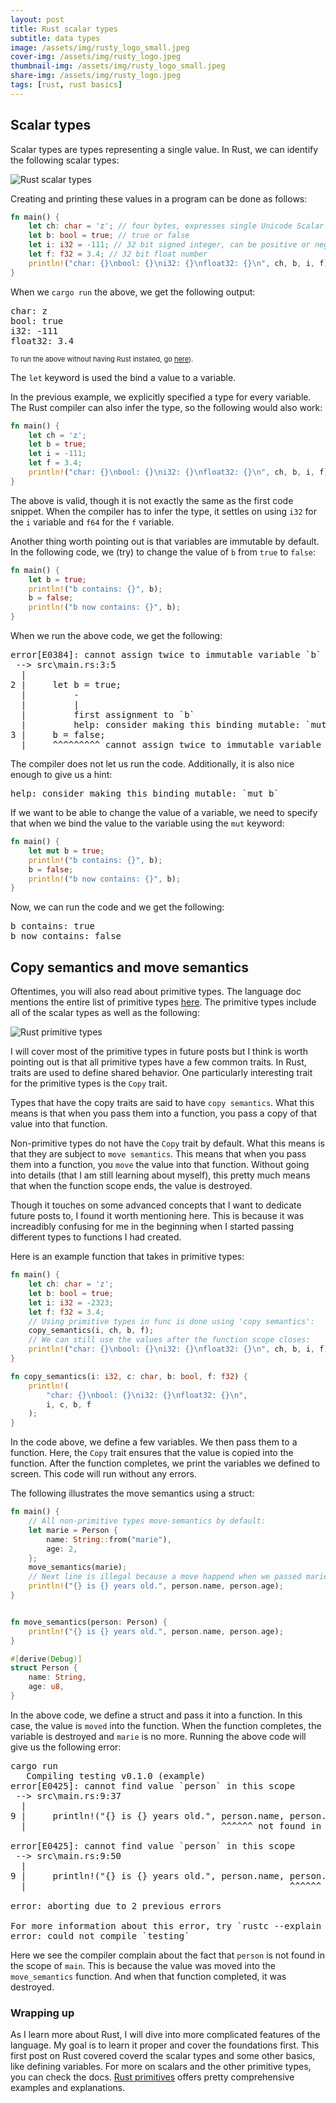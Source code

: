 ```yaml
---
layout: post
title: Rust scalar types
subtitle: data types
image: /assets/img/rusty_logo_small.jpeg
cover-img: /assets/img/rusty_logo.jpeg
thumbnail-img: /assets/img/rusty_logo_small.jpeg
share-img: /assets/img/rusty_logo.jpeg
tags: [rust, rust basics]
---
```


## Scalar types

Scalar types are types representing a single value. In Rust, we can identify the following scalar types:

![Rust scalar types](/learn/img/rust_scalar_types.png "Rust scalar types")  


Creating and printing these values in a program can be done as follows:

```rust
fn main() {
    let ch: char = 'z'; // four bytes, expresses single Unicode Scalar Value
    let b: bool = true; // true or false
    let i: i32 = -111; // 32 bit signed integer, can be positive or negative
    let f: f32 = 3.4; // 32 bit float number
    println!("char: {}\nbool: {}\ni32: {}\nfloat32: {}\n", ch, b, i, f);
}
```

When we `cargo run` the above, we get the following output:

<pre>
char: z
bool: true
i32: -111
float32: 3.4
</pre>

<p style="font-size:11px;">To run the above without having Rust installed, go <a href="https://play.rust-lang.org/?version=stable&mode=debug&edition=2018&gist=22533c3a2fae48a860168a0d49b53f4c">here</a>).</p>

The `let` keyword is used the bind a value to a variable. 

In the previous example, we explicitly specified a type for every variable. The Rust compiler can also infer the type, so the following would also work:

```rust
fn main() {
    let ch = 'z';
    let b = true;
    let i = -111;
    let f = 3.4;
    println!("char: {}\nbool: {}\ni32: {}\nfloat32: {}\n", ch, b, i, f);
}
```

The above is valid, though it is not exactly the same as the first code snippet. When the compiler has to infer the type, it settles on using `i32` for the `i` variable and `f64` for the `f` variable. 


Another thing worth pointing out is that variables are immutable by default. In the following code, we (try) to change the value of `b` from `true` to `false`:

```rust
fn main() {
    let b = true;
    println!("b contains: {}", b);
    b = false;
    println!("b now contains: {}", b);
}
```

When we run the above code, we get the following:

<pre>
error[E0384]: cannot assign twice to immutable variable `b`
 --> src\main.rs:3:5
  |
2 |     let b = true;
  |         -
  |         |
  |         first assignment to `b`
  |         help: consider making this binding mutable: `mut b`
3 |     b = false;
  |     ^^^^^^^^^ cannot assign twice to immutable variable
</pre>

The compiler does not let us run the code. Additionally, it is also nice enough to give us a hint:

<pre>
help: consider making this binding mutable: `mut b`
</pre>

If we want to be able to change the value of a variable, we need to specify that when we bind the value to the variable using the `mut` keyword:

```rust
fn main() {
    let mut b = true;
    println!("b contains: {}", b);
    b = false;
    println!("b now contains: {}", b);
}
```
Now, we can run the code and we get the following:

<pre>
b contains: true
b now contains: false
</pre>



## Copy semantics and move semantics

Oftentimes, you will also read about primitive types. The language doc mentions the entire list of primitive types [here](https://doc.rust-lang.org/std/index.html#primitives). The primitive types include all of the scalar types as well as the following:

![Rust primitive types](/learn/img/rust_primitive_types.png "Rust primitive types")

I will cover most of the primitive types in future posts but I think is worth pointing out is that all primitive types have a few common traits. In Rust, traits are used to define shared behavior. One particularly interesting trait for the primitive types is the `Copy` trait.

Types that have the copy traits are said to have `copy semantics`. What this means is that when you pass them into a function, you pass a copy of that value into that function.

Non-primitive types do not have the `Copy` trait by default. What this means is that they are subject to `move semantics`. This means that when you pass them into a function, you `move` the value into that function. Without going into details (that I am still learning about myself), this pretty much means that when the function scope ends, the value is destroyed.

Though it touches on some advanced concepts that I want to dedicate future posts to, I found it worth mentioning here. This is because it was increadibly confusing for me in the beginning when I started passing different types to functions I had created.

Here is an example function that takes in primitive types:

```rust
fn main() {
    let ch: char = 'z';
    let b: bool = true;
    let i: i32 = -2323;
    let f: f32 = 3.4; 
    // Using primitive types in func is done using 'copy semantics':
    copy_semantics(i, ch, b, f);
    // We can still use the values after the function scope closes:
    println!("char: {}\nbool: {}\ni32: {}\nfloat32: {}\n", ch, b, i, f);
}

fn copy_semantics(i: i32, c: char, b: bool, f: f32) {
    println!(
        "char: {}\nbool: {}\ni32: {}\nfloat32: {}\n",
        i, c, b, f
    );
} 
```

In the code above, we define a few variables. We then pass them to a function. Here, the `Copy` trait ensures that the value is copied into the function. After the function completes, we print the variables we defined to screen. This code will run without any errors. 

The following illustrates the move semantics using a struct:

```rust
fn main() {
    // All non-primitive types move-semantics by default:
    let marie = Person {
        name: String::from("marie"),
        age: 2,
    };
    move_semantics(marie);
    // Next line is illegal because a move happend when we passed marie to a function:
    println!("{} is {} years old.", person.name, person.age);
}


fn move_semantics(person: Person) {
    println!("{} is {} years old.", person.name, person.age);
}

#[derive(Debug)]
struct Person {
    name: String,
    age: u8,
}
```

In the above code, we define a struct and pass it into a function. In this case, the value is `moved` into the function. When the function completes, the variable is destroyed and `marie` is no more. Running the above code will give us the following error:

<pre>
cargo run
   Compiling testing v0.1.0 (example)
error[E0425]: cannot find value `person` in this scope
 --> src\main.rs:9:37
  |
9 |     println!("{} is {} years old.", person.name, person.age);
  |                                     ^^^^^^ not found in this scope

error[E0425]: cannot find value `person` in this scope
 --> src\main.rs:9:50
  |
9 |     println!("{} is {} years old.", person.name, person.age);
  |                                                  ^^^^^^ not found in this scope

error: aborting due to 2 previous errors

For more information about this error, try `rustc --explain E0425`.
error: could not compile `testing`
</pre>

Here we see the compiler complain about the fact that `person` is not found in the scope of `main`. This is because the value was moved into the `move_semantics` function. And when that function completed, it was destroyed.


### Wrapping up

As I learn more about Rust, I will dive into more complicated features of the language. My goal is to learn it proper and cover the foundations first. This first post on Rust covered coverd the scalar types and some other basics, like defining variables. For more on scalars and the other primitive types, you can check the docs. [Rust primitives](https://doc.rust-lang.org/std/index.html#primitives) offers pretty comprehensive examples and explanations.


